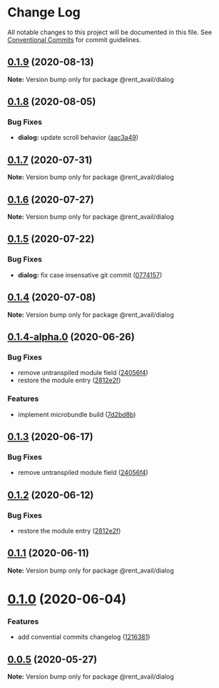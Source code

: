 # Change Log

All notable changes to this project will be documented in this file.
See [Conventional Commits](https://conventionalcommits.org) for commit guidelines.

## [0.1.9](https://github.com/rentalutions/elements/compare/@rent_avail/dialog@0.1.8...@rent_avail/dialog@0.1.9) (2020-08-13)

**Note:** Version bump only for package @rent_avail/dialog





## [0.1.8](https://github.com/rentalutions/elements/compare/@rent_avail/dialog@0.1.7...@rent_avail/dialog@0.1.8) (2020-08-05)


### Bug Fixes

* **dialog:** update scroll behavior ([aac3a49](https://github.com/rentalutions/elements/commit/aac3a4930244705e66d0b8370dfef761a797f193))





## [0.1.7](https://github.com/rentalutions/elements/compare/@rent_avail/dialog@0.1.6...@rent_avail/dialog@0.1.7) (2020-07-31)

**Note:** Version bump only for package @rent_avail/dialog





## [0.1.6](https://github.com/rentalutions/elements/compare/@rent_avail/dialog@0.1.5...@rent_avail/dialog@0.1.6) (2020-07-27)

**Note:** Version bump only for package @rent_avail/dialog





## [0.1.5](https://github.com/rentalutions/elements/compare/@rent_avail/dialog@0.1.4...@rent_avail/dialog@0.1.5) (2020-07-22)


### Bug Fixes

* **dialog:** fix case insensative git commit ([0774157](https://github.com/rentalutions/elements/commit/0774157159070182654429f9cdd01b96330ea35a))





## [0.1.4](https://github.com/rentalutions/elements/compare/@rent_avail/dialog@0.1.4-alpha.0...@rent_avail/dialog@0.1.4) (2020-07-08)

**Note:** Version bump only for package @rent_avail/dialog





## [0.1.4-alpha.0](https://github.com/rentalutions/elements/compare/@rent_avail/dialog@0.1.0...@rent_avail/dialog@0.1.4-alpha.0) (2020-06-26)


### Bug Fixes

* remove untranspiled module field ([24056f4](https://github.com/rentalutions/elements/commit/24056f4dcc4ab05fc8d0c604a0630d7b3a8aca3c))
* restore the module entry ([2812e2f](https://github.com/rentalutions/elements/commit/2812e2f5d71068ce37a8511d9b8c527b5d63efae))


### Features

* implement microbundle build ([7d2bd8b](https://github.com/rentalutions/elements/commit/7d2bd8b20990211f6d048a3f393d78ac15ce0142))





## [0.1.3](https://github.com/rentalutions/elements/compare/@rent_avail/dialog@0.1.2...@rent_avail/dialog@0.1.3) (2020-06-17)


### Bug Fixes

* remove untranspiled module field ([24056f4](https://github.com/rentalutions/elements/commit/24056f4dcc4ab05fc8d0c604a0630d7b3a8aca3c))





## [0.1.2](https://github.com/rentalutions/elements/compare/@rent_avail/dialog@0.1.1...@rent_avail/dialog@0.1.2) (2020-06-12)


### Bug Fixes

* restore the module entry ([2812e2f](https://github.com/rentalutions/elements/commit/2812e2f5d71068ce37a8511d9b8c527b5d63efae))





## [0.1.1](https://github.com/rentalutions/elements/compare/@rent_avail/dialog@0.1.0...@rent_avail/dialog@0.1.1) (2020-06-11)

**Note:** Version bump only for package @rent_avail/dialog





# [0.1.0](https://github.com/rentalutions/elements/compare/@rent_avail/dialog@0.0.4...@rent_avail/dialog@0.1.0) (2020-06-04)


### Features

* add convential commits changelog ([1216381](https://github.com/rentalutions/elements/commit/1216381d4e1bb8eb8dea4a2293a8bb84662195a9))





## [0.0.5](https://github.com/rentalutions/elements/compare/@rent_avail/dialog@0.0.4...@rent_avail/dialog@0.0.5) (2020-05-27)

**Note:** Version bump only for package @rent_avail/dialog
